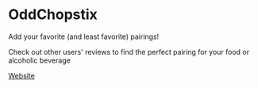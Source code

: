 # OddChopstix

Add your favorite (and least favorite) pairings!

Check out other users' reviews to find the perfect pairing for your food or alcoholic beverage

[Website](http://odd-chopstix.herokuapp.com)
